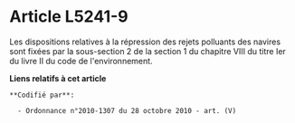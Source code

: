 # Article L5241-9

Les dispositions relatives à la répression des rejets polluants des navires sont fixées par la sous-section 2 de la section 1
du chapitre VIII du titre Ier du livre II du code de l'environnement.

**Liens relatifs à cet article**

	**Codifié par**:

	  - Ordonnance n°2010-1307 du 28 octobre 2010 - art. (V)
